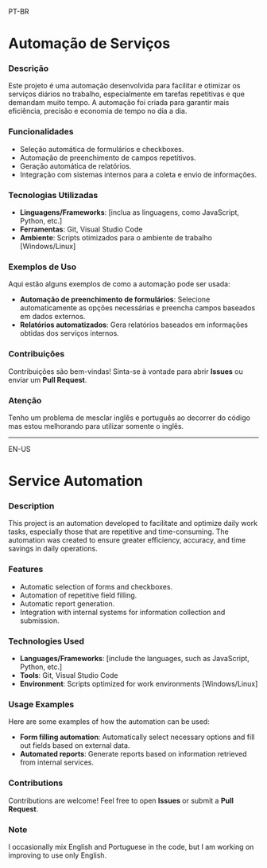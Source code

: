 PT-BR
# Automação de Serviços 

### Descrição

Este projeto é uma automação desenvolvida para facilitar e otimizar os serviços diários no trabalho, especialmente em tarefas repetitivas e que demandam muito tempo. A automação foi criada para garantir mais eficiência, precisão e economia de tempo no dia a dia.

### Funcionalidades

- Seleção automática de formulários e checkboxes.
- Automação de preenchimento de campos repetitivos.
- Geração automática de relatórios.
- Integração com sistemas internos para a coleta e envio de informações.

### Tecnologias Utilizadas

- **Linguagens/Frameworks**: [inclua as linguagens, como JavaScript, Python, etc.]
- **Ferramentas**: Git, Visual Studio Code
- **Ambiente**: Scripts otimizados para o ambiente de trabalho [Windows/Linux]

### Exemplos de Uso

Aqui estão alguns exemplos de como a automação pode ser usada:

- **Automação de preenchimento de formulários**: Selecione automaticamente as opções necessárias e preencha campos baseados em dados externos.
- **Relatórios automatizados**: Gera relatórios baseados em informações obtidas dos serviços internos.

### Contribuições

Contribuições são bem-vindas! Sinta-se à vontade para abrir **Issues** ou enviar um **Pull Request**.

### Atenção
Tenho um problema de mesclar inglês e português ao decorrer do código mas estou melhorando para utilizar somente o inglês.

________________________________________________________________________________________________________________________________________________________________________________________________________________________

EN-US
# Service Automation

### Description

This project is an automation developed to facilitate and optimize daily work tasks, especially those that are repetitive and time-consuming. The automation was created to ensure greater efficiency, accuracy, and time savings in daily operations.

### Features

- Automatic selection of forms and checkboxes.
- Automation of repetitive field filling.
- Automatic report generation.
- Integration with internal systems for information collection and submission.

### Technologies Used

- **Languages/Frameworks**: [include the languages, such as JavaScript, Python, etc.]
- **Tools**: Git, Visual Studio Code
- **Environment**: Scripts optimized for work environments [Windows/Linux]

### Usage Examples

Here are some examples of how the automation can be used:

- **Form filling automation**: Automatically select necessary options and fill out fields based on external data.
- **Automated reports**: Generate reports based on information retrieved from internal services.

### Contributions

Contributions are welcome! Feel free to open **Issues** or submit a **Pull Request**.

### Note

I occasionally mix English and Portuguese in the code, but I am working on improving to use only English.
